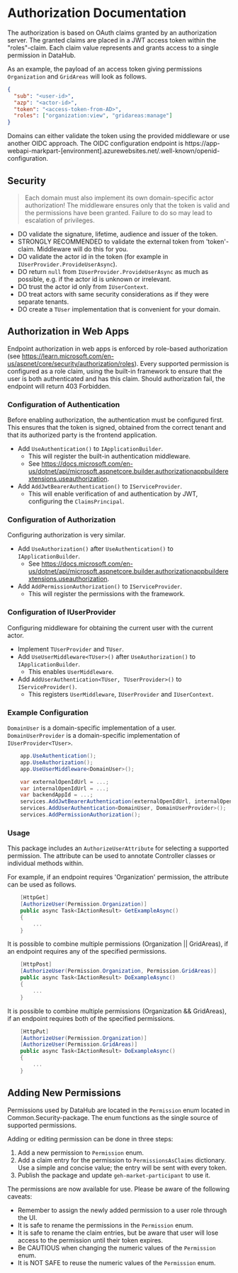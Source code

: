 # Authorization Documentation

The authorization is based on OAuth claims granted by an authorization server. The granted claims are placed in a JWT access token within the "roles"-claim. Each claim value represents and grants access to a single permission in DataHub.

As an example, the payload of an access token giving permissions `Organization` and `GridAreas` will look as follows.

```Json
{
  "sub": "<user-id>",
  "azp": "<actor-id>",
  "token": "<access-token-from-AD>",
  "roles": ["organization:view", "gridareas:manage"]
}
```

Domains can either validate the token using the provided middleware or use another OIDC approach. The OIDC configuration endpoint is https://app-webapi-markpart-[environment].azurewebsites.net/.well-known/openid-configuration.

## Security

> Each domain must also implement its own domain-specific actor authorization! The middleware ensures only that the token is valid and the permissions have been granted. Failure to do so may lead to escalation of privileges.

- DO validate the signature, lifetime, audience and issuer of the token.
- STRONGLY RECOMMENDED to validate the external token from 'token'-claim. Middleware will do this for you.
- DO validate the actor id in the token (for example in `IUserProvider.ProvideUserAsync`).
- DO return `null` from `IUserProvider.ProvideUserAsync` as much as possible, e.g. if the actor id is unknown or irrelevant.
- DO trust the actor id only from `IUserContext`.
- DO treat actors with same security considerations as if they were separate tenants.
- DO create a `TUser` implementation that is convenient for your domain.

## Authorization in Web Apps

Endpoint authorization in web apps is enforced by role-based authorization (see <https://learn.microsoft.com/en-us/aspnet/core/security/authorization/roles>).
Every supported permission is configured as a role claim, using the built-in framework to ensure that the user is both authenticated and has this claim.
Should authorization fail, the endpoint will return 403 Forbidden.

### Configuration of Authentication

Before enabling authorization, the authentication must be configured first. This ensures that the token is signed, obtained from the correct tenant and that its authorized party is the frontend application.

- Add `UseAuthentication()` to `IApplicationBuilder`.
  - This will register the built-in authentication middleware.
  - See <https://docs.microsoft.com/en-us/dotnet/api/microsoft.aspnetcore.builder.authorizationappbuilderextensions.useauthorization>.
- Add `AddJwtBearerAuthentication()` to `IServiceProvider`.
  - This will enable verification of and authentication by JWT, configuring the `ClaimsPrincipal`.

### Configuration of Authorization

Configuring authorization is very similar.

- Add `UseAuthorization()` after `UseAuthentication()` to `IApplicationBuilder`.
  - See <https://docs.microsoft.com/en-us/dotnet/api/microsoft.aspnetcore.builder.authorizationappbuilderextensions.useauthorization>.
- Add `AddPermissionAuthorization()` to `IServiceProvider`.
  - This will register the permissions with the framework.

### Configuration of IUserProvider

Configuring middleware for obtaining the current user with the current actor.

- Implement `TUserProvider` and `TUser`.
- Add `UseUserMiddleware<TUser>()` after `UseAuthorization()` to `IApplicationBuilder`.
  - This enables `UserMiddleware`.
- Add `AddUserAuthentication<TUser, TUserProvider>()` to `IServiceProvider()`.
  - This registers `UserMiddleware`, `IUserProvider` and `IUserContext`.

### Example Configuration

`DomainUser` is a domain-specific implementation of a user. `DomainUserProvider` is a domain-specific implementation of `IUserProvider<TUser>`.

```C#
    app.UseAuthentication();
    app.UseAuthorization();
    app.UseUserMiddleware<DomainUser>();

    var externalOpenIdUrl = ...;
    var internalOpenIdUrl = ...;
    var backendAppId = ...;
    services.AddJwtBearerAuthentication(externalOpenIdUrl, internalOpenIdUrl, backendAppId);
    services.AddUserAuthentication<DomainUser, DomainUserProvider>();
    services.AddPermissionAuthorization();
```

### Usage

This package includes an `AuthorizeUserAttribute` for selecting a supported permission.
The attribute can be used to annotate Controller classes or individual methods within.

For example, if an endpoint requires 'Organization' permission, the attribute can be used as follows.

```C#
    [HttpGet]
    [AuthorizeUser(Permission.Organization)]
    public async Task<IActionResult> GetExampleAsync()
    {
        ...
    }
```

It is possible to combine multiple permissions (Organization || GridAreas), if an endpoint requires any of the specified permissions.

```C#
    [HttpPost]
    [AuthorizeUser(Permission.Organization, Permission.GridAreas)]
    public async Task<IActionResult> DoExampleAsync()
    {
        ...
    }
```

It is possible to combine multiple permissions (Organization && GridAreas), if an endpoint requires both of the specified permissions.

```C#
    [HttpPut]
    [AuthorizeUser(Permission.Organization)]
    [AuthorizeUser(Permission.GridAreas)]
    public async Task<IActionResult> DoExampleAsync()
    {
        ...
    }
```

## Adding New Permissions

Permissions used by DataHub are located in the `Permission` enum located in Common.Security-package. The enum functions as the single source of supported permissions.

Adding or editing permission can be done in three steps:

1) Add a new permission to `Permission` enum.
2) Add a claim entry for the permission to `PermissionsAsClaims` dictionary. Use a simple and concise value; the entry will be sent with every token.
3) Publish the package and update `geh-market-participant` to use it.

The permissions are now available for use. Please be aware of the following caveats:

- Remember to assign the newly added permission to a user role through the UI.
- It is safe to rename the permissions in the `Permission` enum.
- It is safe to rename the claim entries, but be aware that user will lose access to the permission until their token expires.
- Be CAUTIOUS when changing the numeric values of the `Permission` enum.
- It is NOT SAFE to reuse the numeric values of the `Permission` enum.
